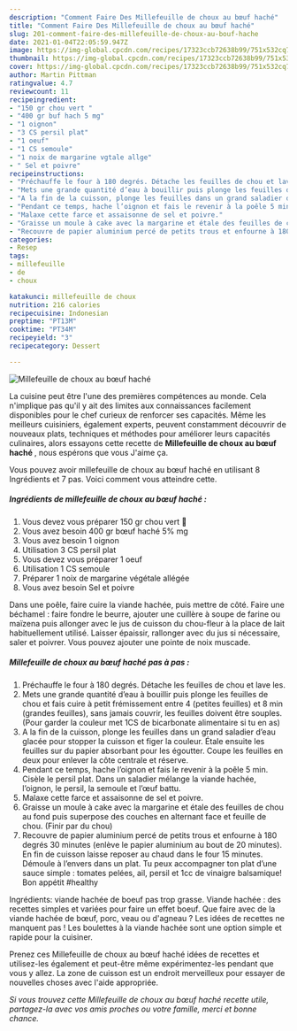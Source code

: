 ```yaml
---
description: "Comment Faire Des Millefeuille de choux au bœuf haché"
title: "Comment Faire Des Millefeuille de choux au bœuf haché"
slug: 201-comment-faire-des-millefeuille-de-choux-au-bouf-hache
date: 2021-01-04T22:05:59.947Z
image: https://img-global.cpcdn.com/recipes/17323ccb72638b99/751x532cq70/millefeuille-de-choux-au-boeuf-hache-photo-principale-de-la-recette.jpg
thumbnail: https://img-global.cpcdn.com/recipes/17323ccb72638b99/751x532cq70/millefeuille-de-choux-au-boeuf-hache-photo-principale-de-la-recette.jpg
cover: https://img-global.cpcdn.com/recipes/17323ccb72638b99/751x532cq70/millefeuille-de-choux-au-boeuf-hache-photo-principale-de-la-recette.jpg
author: Martin Pittman
ratingvalue: 4.7
reviewcount: 11
recipeingredient:
- "150 gr chou vert "
- "400 gr buf hach 5 mg"
- "1 oignon"
- "3 CS persil plat"
- "1 oeuf"
- "1 CS semoule"
- "1 noix de margarine vgtale allge"
- " Sel et poivre"
recipeinstructions:
- "Préchauffe le four à 180 degrés. Détache les feuilles de chou et lave les."
- "Mets une grande quantité d’eau à bouillir puis plonge les feuilles de chou et fais cuire à petit frémissement entre 4 (petites feuilles) et 8 min (grandes feuilles), sans jamais couvrir, les feuilles doivent être souples. (Pour garder la couleur met 1CS de bicarbonate alimentaire si tu en as)"
- "A la fin de la cuisson, plonge les feuilles dans un grand saladier d’eau glacée pour stopper la cuisson et figer la couleur. Étale ensuite les feuilles sur du papier absorbant pour les égoutter. Coupe les feuilles en deux pour enlever la côte centrale et réserve."
- "Pendant ce temps, hache l’oignon et fais le revenir à la poêle 5 min. Cisèle le persil plat. Dans un saladier mélange la viande hachée, l’oignon, le persil, la semoule et l’œuf battu."
- "Malaxe cette farce et assaisonne de sel et poivre."
- "Graisse un moule à cake avec la margarine et étale des feuilles de chou au fond puis superpose des couches en alternant face et feuille de chou. (Finir par du chou)"
- "Recouvre de papier aluminium percé de petits trous et enfourne à 180 degrés 30 minutes (enlève le papier aluminium au bout de 20 minutes). En fin de cuisson laisse reposer au chaud dans le four 15 minutes. Démoule à l’envers dans un plat. Tu peux accompagner ton plat d’une sauce simple : tomates pelées, ail, persil et 1cc de vinaigre balsamique! Bon appétit #healthy"
categories:
- Resep
tags:
- millefeuille
- de
- choux

katakunci: millefeuille de choux 
nutrition: 216 calories
recipecuisine: Indonesian
preptime: "PT13M"
cooktime: "PT34M"
recipeyield: "3"
recipecategory: Dessert

---
```



![Millefeuille de choux au bœuf haché](https://img-global.cpcdn.com/recipes/17323ccb72638b99/751x532cq70/millefeuille-de-choux-au-boeuf-hache-photo-principale-de-la-recette.jpg)

La cuisine peut être l'une des premières compétences au monde. Cela n'implique pas qu'il y ait des limites aux connaissances facilement disponibles pour le chef curieux de renforcer ses capacités. Même les meilleurs cuisiniers, également experts, peuvent constamment découvrir de nouveaux plats, techniques et méthodes pour améliorer leurs capacités culinaires, alors essayons cette recette de <strong> Millefeuille de choux au bœuf haché </strong>, nous espérons que vous J'aime ça.

<!--inarticleads1-->

Vous pouvez avoir millefeuille de choux au bœuf haché en utilisant 8 Ingrédients et 7 pas. Voici comment vous atteindre cette.

##### Ingrédients de millefeuille de choux au bœuf haché :

1. Vous devez vous préparer 150 gr chou vert 🥬
1. Vous avez besoin 400 gr bœuf haché 5% mg
1. Vous avez besoin 1 oignon
1. Utilisation 3 CS persil plat
1. Vous devez vous préparer 1 oeuf
1. Utilisation 1 CS semoule
1. Préparer 1 noix de margarine végétale allégée
1. Vous avez besoin  Sel et poivre


Dans une poêle, faire cuire la viande hachée, puis mettre de côté. Faire une béchamel : faire fondre le beurre, ajouter une cuillère à soupe de farine ou maïzena puis allonger avec le jus de cuisson du chou-fleur à la place de lait habituellement utilisé. Laisser épaissir, rallonger avec du jus si nécessaire, saler et poivrer. Vous pouvez ajouter une pointe de noix muscade. 

<!--inarticleads2-->

##### Millefeuille de choux au bœuf haché pas à pas :

1. Préchauffe le four à 180 degrés. Détache les feuilles de chou et lave les.
1. Mets une grande quantité d’eau à bouillir puis plonge les feuilles de chou et fais cuire à petit frémissement entre 4 (petites feuilles) et 8 min (grandes feuilles), sans jamais couvrir, les feuilles doivent être souples. (Pour garder la couleur met 1CS de bicarbonate alimentaire si tu en as)
1. A la fin de la cuisson, plonge les feuilles dans un grand saladier d’eau glacée pour stopper la cuisson et figer la couleur. Étale ensuite les feuilles sur du papier absorbant pour les égoutter. Coupe les feuilles en deux pour enlever la côte centrale et réserve.
1. Pendant ce temps, hache l’oignon et fais le revenir à la poêle 5 min. Cisèle le persil plat. Dans un saladier mélange la viande hachée, l’oignon, le persil, la semoule et l’œuf battu.
1. Malaxe cette farce et assaisonne de sel et poivre.
1. Graisse un moule à cake avec la margarine et étale des feuilles de chou au fond puis superpose des couches en alternant face et feuille de chou. (Finir par du chou)
1. Recouvre de papier aluminium percé de petits trous et enfourne à 180 degrés 30 minutes (enlève le papier aluminium au bout de 20 minutes). En fin de cuisson laisse reposer au chaud dans le four 15 minutes. Démoule à l’envers dans un plat. Tu peux accompagner ton plat d’une sauce simple : tomates pelées, ail, persil et 1cc de vinaigre balsamique! Bon appétit #healthy


Ingrédients: viande hachée de boeuf pas trop grasse. Viande hachée : des recettes simples et variées pour faire un effet boeuf. Que faire avec de la viande hachée de bœuf, porc, veau ou d&#39;agneau ? Les idées de recettes ne manquent pas ! Les boulettes à la viande hachée sont une option simple et rapide pour la cuisiner. 

<!--inarticleads1-->

<p>
Prenez ces Millefeuille de choux au bœuf haché idées de recettes et utilisez-les également et peut-être même expérimentez-les pendant que vous y allez. La zone de cuisson est un endroit merveilleux pour essayer de nouvelles choses avec l'aide appropriée.
</p>

<p>
<i>Si vous trouvez cette Millefeuille de choux au bœuf haché recette utile, partagez-la avec vos amis proches ou votre famille, merci et bonne chance.</i>
</p>
